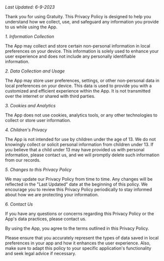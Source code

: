 *Last Updated: 6-9-2023*

Thank you for using Gratuity. This Privacy Policy is designed to help you understand how we collect, use, and safeguard any information you provide to us while using the App.

*1. Information Collection*

The App may collect and store certain non-personal information in local preferences on your device. This information is solely used to enhance your user experience and does not include any personally identifiable information.

*2. Data Collection and Usage*

The App may store user preferences, settings, or other non-personal data in local preferences on your device. This data is used to provide you with a customized and efficient experience within the App. It is not transmitted over the internet or shared with third parties.

*3. Cookies and Analytics*

The App does not use cookies, analytics tools, or any other technologies to collect or store user information.

*4. Children's Privacy*

The App is not intended for use by children under the age of 13. We do not knowingly collect or solicit personal information from children under 13. If you believe that a child under 13 may have provided us with personal information, please contact us, and we will promptly delete such information from our records.

*5. Changes to this Privacy Policy*

We may update our Privacy Policy from time to time. Any changes will be reflected in the "Last Updated" date at the beginning of this policy. We encourage you to review this Privacy Policy periodically to stay informed about how we are protecting your information.

*6. Contact Us*

If you have any questions or concerns regarding this Privacy Policy or the App's data practices, please contact us.

By using the App, you agree to the terms outlined in this Privacy Policy.

Please ensure that you accurately represent the types of data saved in local preferences in your app and how it enhances the user experience. Also, make sure to adapt this policy to your specific application's functionality and seek legal advice if necessary.